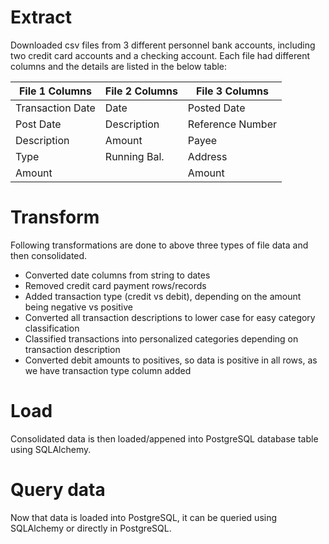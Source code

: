 # Extract

Downloaded csv files from 3 different personnel bank accounts, including two credit card accounts and a checking account. Each file had different columns and the details are listed in the below table:

| File 1 Columns    | File 2 Columns  | File 3 Columns    |
| -------------     | -------------   | -------------     |
| Transaction Date  | Date            | Posted Date       |
| Post Date         | Description     | Reference Number  |
| Description       | Amount          | Payee             |
| Type              | Running Bal.    | Address           |
| Amount            |                 | Amount            |

# Transform

Following transformations are done to above three types of file data and then consolidated.

- Converted date columns from string to dates
- Removed credit card payment rows/records
- Added transaction type (credit vs debit), depending on the amount being negative vs positive
- Converted all transaction descriptions to lower case for easy category classification
- Classified transactions into personalized categories depending on transaction description
- Converted debit amounts to positives, so data is positive in all rows, as we have transaction type column added

# Load

Consolidated data is then loaded/appened into PostgreSQL database table using SQLAlchemy. 

# Query data

Now that data is loaded into PostgreSQL, it can be queried using SQLAlchemy or directly in PostgreSQL.
